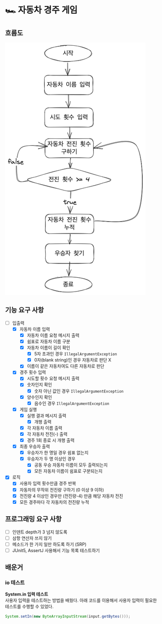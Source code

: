 # 🏎️ 자동차 경주 게임

## 흐름도

![flow_chart.png](flow_chart.png)

## 기능 요구 사항

- [ ] 입출력
    - [x] 자동차 이름 입력
        - [x] 자동차 이름 요청 메시지 출력
        - [x] 쉼표로 자동차 이름 구분
        - [x] 자동차 이름이 길이 확인
            - [x] 5자 초과인 경우 `IllegalArgumentException`
            - [x] 0자(blank string)인 경우 자동차로 판단 X
        - [x] 이름이 같은 자동차여도 다른 자동차로 판단

    - [x] 경주 횟수 입력
        - [x] 시도할 횟수 요청 메시지 출력
        - [x] 숫자인지 확인
            - [x] 숫자 아닌 값인 경우 `IllegalArgumentException`
        - [x] 양수인지 확인
            - [x] 음수인 경우 `IllegalArgumentException`

    - [x] 게임 실행
        - [x] 실행 결과 메시지 출력
            - [x] 개행 출력
        - [x] 각 자동차 이름 출력
        - [x] 각 자동차 전진(-) 출력
        - [x] 경주 1회 종료 시 개행 출력

    - [x] 최종 우승자 출력
        - [x] 우승자가 한 명일 경우 쉼표 없는지
        - [x] 우승자가 두 명 이상인 경우
            - [x] 공동 우승 자동차 이름이 모두 출력되는지
            - [x] 모든 자동차 이름이 쉼표로 구분되는지

- [x] 로직
    - [x] 사용자 입력 횟수만큼 경주 반복
    - [x] 자동차의 무작위 전진량 구하기 (0 이상 9 이하)
    - [x] 전진량 4 이상인 경우만 (전진량-4) 만큼 해당 자동차 전진
    - [x] 모든 경주마다 각 자동차의 전진량 누적

## 프로그래밍 요구 사항

- [ ] 인덴트 depth가 3 넘지 않도록
- [ ] 삼항 연산자 쓰지 않기
- [ ] 메소드가 한 가지 일만 하도록 하기 (SRP)
- [ ] JUnit5, AssertJ 사용해서 기능 목록 테스트하기

## 배운거

### io 테스트

**System.in 입력 테스트**   
사용자 입력을 테스트하는 방법을 배웠다.
아래 코드를 이용해서 사용자 입력이 필요한 테스트를 수행할 수 있었다.

```java
System.setIn(new ByteArrayInputStream(input.getBytes()));
```
